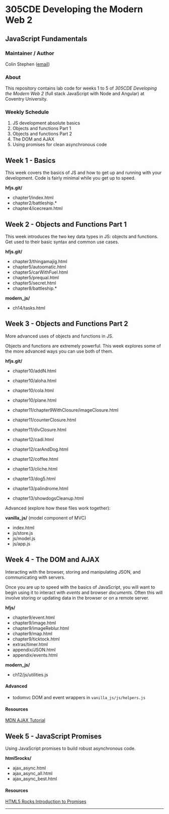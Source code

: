 # 305CDE Developing the Modern Web 2

## JavaScript Fundamentals

### Maintainer / Author

Colin Stephen ([email](mailto:colin.stephen@coventry.ac.uk))

### About

This repository contains lab code for weeks 1 to 5 of _305CDE Developing the Modern Web 2_ (full stack JavaScript with Node and Angular) at Coventry University.

### Weekly Schedule

1. JS development absolute basics
2. Objects and functions Part 1
3. Objects and functions Part 2
4. The DOM and AJAX
5. Using promises for clean asynchronous code


## Week 1 - Basics

This week covers the basics of JS and how to get up and running with your development. Code is fairly minimal while you get up to speed.

**hfjs.git/**

* chapter1/index.html
* chapter2/battleship.*
* chapter4/icecream.html

## Week 2 - Objects and Functions Part 1

This week introduces the two key data types in JS: objects and functions. Get used to their basic syntax and common use cases.

**hfjs.git/**

* chapter3/thingamajig.html
* chapter5/autoomatic.html
* chapter5/carWithFuel.html
* chapter5/prequal.html
* chapter5/secret.html
* chapter8/battleship.*

**modern_js/**

* ch14/tasks.html

## Week 3 - Objects and Functions Part 2

More advanced uses of objects and functions in JS.

Objects and functions are extremely powerful. This week explores some of the more advanced ways you can use both of them.

**hfjs.git/**

* chapter10/addN.html
* chapter10/aloha.html
* chapter10/cola.html
* chapter10/plane.html
* chapter11/chapter9WithClosure/imageClosure.html
* chapter11/counterClosure.html
* chapter11/divClosure.html
* chapter12/cadi.html
* chapter12/carAndDog.html
* chapter12/coffee.html

* chapter13/cliche.html
* chapter13/dog5.html
* chapter13/palindrome.html
* chapter13/showdogsCleanup.html

Advanced (explore how these files work together):

**vanilla_js/** (model component of MVC)

* index.html
* js/store.js
* js/model.js
* js/app.js

## Week 4 - The DOM and AJAX

Interacting with the browser, storing and manipulating JSON, and communicating with servers.

Once you are up to speed with the basics of JavaScript, you will want to begin using it to interact with _events_ and browser _documents_. Often this will involve storing or updating data in the browser or on a remote server.

**hfjs/**

* chapter9/event.html
* chapter9/image.html
* chapter9/imageReblur.html
* chapter9/map.html
* chapter9/ticktock.html
* extras/timer.html
* appendix/JSON.html
* appendix/events.html

**modern_js/**

* ch12/js/utilities.js


#### Advanced

* todomvc DOM and event wrappers in `vanilla_js/js/helpers.js`

#### Resources

[MDN AJAX Tutorial](https://developer.mozilla.org/en-US/docs/AJAX/Getting_Started)

## Week 5 - JavaScript Promises

Using JavaScript promises to build robust asynchronous code.

**html5rocks/**

* ajax_async.html
* ajax_async_all.html
* ajax_async_best.html

#### Resources

[HTML5 Rocks Introduction to Promises](http://www.html5rocks.com/en/tutorials/es6/promises/)

-----

[MDN JavaScript]: https://developer.mozilla.org/en/docs/Web/JavaScript
[MDN web tutorial list]: https://developer.mozilla.org/en-US/docs/Web/Tutorials
[Learn javascript properly]: http://javascriptissexy.com/how-to-learn-javascript-properly/
[Javascript patterns collection]: http://shichuan.github.io/javascript-patterns/
[Eloquent javascript]: http://eloquentjavascript.net/
[Superhero JS]: http://superherojs.com/
